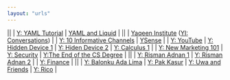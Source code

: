 ```yaml
---
layout: "urls"
---
```



||
| [Y: YAML Tutorial](https://youtu.be/1uFVr15xDGg) | [YAML and Liquid](https://idratherbewriting.com/documentation-theme-jekyll/mydoc_yaml_tutorial) |
||
| [Yaqeen Institute](https://yaqeeninstitute.org/)  ([YI: Conversations](https://yaqeeninstitute.org/conversations/)) |
| [Y: 10 Informative Channels](https://youtu.be/5p2hWMmh0fU) | [YSense](https://www.ysense.com/) |
| [Y: YouTube](https://www.youtube.com/) | [Y: Hidden Device 1](https://youtu.be/UeAKTjx_eKA) | [Y: Hiden Device 2](https://youtu.be/ioU5G_IuGuw) | [Y: Calculus 1](https://youtu.be/HfACrKJ_Y2w) |
| [Y: New Marketing 101](https://youtu.be/_4Ei1a9ezVI?t=3914) | [Y: Security](https://youtu.be/iNnb94MAJ6g) | [Y:The End of the CS Degree](https://youtu.be/VZFIB4IjcXE) |
||
| [Y: Risman Adnan 1](https://youtu.be/uOacUZOAoiU) | [Y: Risman Adnan 2](https://www.youtube.com/watch?v=33snr_VxEeM) |
| [Y: Finance](https://finance.yahoo.com/) |
||
| [Y: Balonku Ada Lima](https://www.youtube.com/watch?v=K5czD_jB9Os) | [Y: Pak Kasur](https://www.youtube.com/watch?v=t2wndEioW9c) | [Y: Uwa and Friends](https://www.youtube.com/c/uwaandfriends/videos) | [Y: Rico](https://www.youtube.com/c/RikoTheSeries/videos) |

